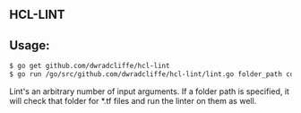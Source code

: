 HCL-LINT
---

## Usage:

```sh
$ go get github.com/dwradcliffe/hcl-lint
$ go run /go/src/github.com/dwradcliffe/hcl-lint/lint.go folder_path config_file ...
```

Lint's an arbitrary number of input arguments. If a folder path is specified,
it will check that folder for *.tf files and run the linter on them as well.
